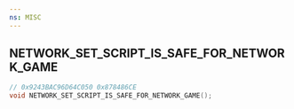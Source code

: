 ```yaml
---
ns: MISC
---
```

## NETWORK_SET_SCRIPT_IS_SAFE_FOR_NETWORK_GAME

```c
// 0x9243BAC96D64C050 0x878486CE
void NETWORK_SET_SCRIPT_IS_SAFE_FOR_NETWORK_GAME();
```


